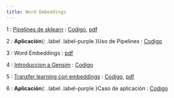 ```yaml
---
title: Word Embeddings
---
```


1
: [Pipelines de sklearn](#)
  : [Codigo](#), [pdf](#)

2
: **Aplicación**{: .label .label-purple }Uso de Pipelines
  : [Codigo](#)

3
: Word Embeddings 
  : [pdf](#)

4
: [Introduccion a Gensim](#)
  : [Codigo](#)

5
: [Transfer learning con embeddings](#)
  : [Codigo](#), [pdf](#)

6
: **Aplicación**{: .label .label-purple }Caso de aplicación
  : [Codigo](#)
